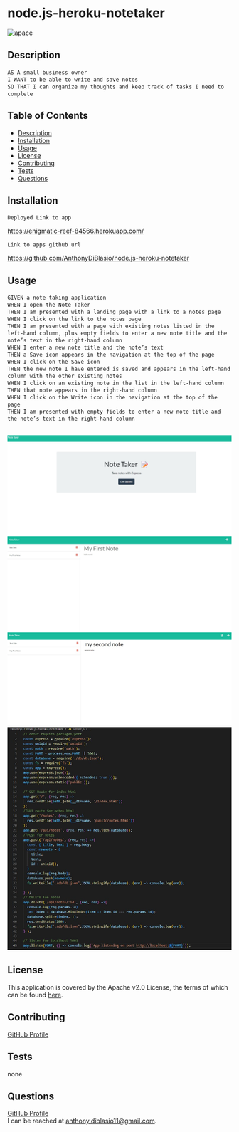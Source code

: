# node.js-heroku-notetaker
![apace](https://img.shields.io/badge/license-Apache%20License%202.0-blue)
## Description
```
AS A small business owner
I WANT to be able to write and save notes
SO THAT I can organize my thoughts and keep track of tasks I need to complete
```
## Table of Contents
* [Description](#description)
* [Installation](#installation)
* [Usage](#usage)
* [License](#license)
* [Contributing](#contributing)
* [Tests](#tests)
* [Questions](#questions)
## Installation
```
Deployed Link to app
```
https://enigmatic-reef-84566.herokuapp.com/
```
Link to apps github url
```
https://github.com/AnthonyDiBlasio/node.js-heroku-notetaker

## Usage
```
GIVEN a note-taking application
WHEN I open the Note Taker
THEN I am presented with a landing page with a link to a notes page
WHEN I click on the link to the notes page
THEN I am presented with a page with existing notes listed in the left-hand column, plus empty fields to enter a new note title and the note’s text in the right-hand column
WHEN I enter a new note title and the note’s text
THEN a Save icon appears in the navigation at the top of the page
WHEN I click on the Save icon
THEN the new note I have entered is saved and appears in the left-hand column with the other existing notes
WHEN I click on an existing note in the list in the left-hand column
THEN that note appears in the right-hand column
WHEN I click on the Write icon in the navigation at the top of the page
THEN I am presented with empty fields to enter a new note title and the note’s text in the right-hand column


```
![nt1](https://raw.githubusercontent.com/AnthonyDiBlasio/node.js-heroku-notetaker/main/assets/notetaker1.jpg)
![nt2](https://raw.githubusercontent.com/AnthonyDiBlasio/node.js-heroku-notetaker/main/assets/notetaker2.jpg)
![nt3](https://raw.githubusercontent.com/AnthonyDiBlasio/node.js-heroku-notetaker/main/assets/notetaker3.jpg)
![nt4](https://raw.githubusercontent.com/AnthonyDiBlasio/node.js-heroku-notetaker/main/assets/serverpic.jpg)

## License

This application is covered by the Apache v2.0 License, the terms of which can be found [here](https://www.apache.org/licenses/LICENSE-2.0.txt).
    
## Contributing
[GitHub Profile](https://github.com/AnthonyDiBlasio/)
## Tests
none
## Questions
[GitHub Profile](https://github.com/AnthonyDiBlasio/)  
I can be reached at anthony.diblasio11@gmail.com.
